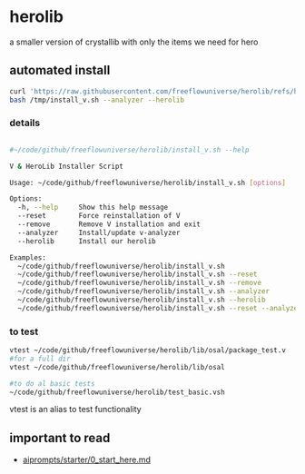 # herolib

a smaller version of crystallib with only the items we need for hero

## automated install

```bash
curl 'https://raw.githubusercontent.com/freeflowuniverse/herolib/refs/heads/main/install_v.sh' > /tmp/install_v.sh
bash /tmp/install_v.sh --analyzer --herolib 
```

### details

```bash

#~/code/github/freeflowuniverse/herolib/install_v.sh --help

V & HeroLib Installer Script

Usage: ~/code/github/freeflowuniverse/herolib/install_v.sh [options]

Options:
  -h, --help     Show this help message
  --reset        Force reinstallation of V
  --remove       Remove V installation and exit
  --analyzer     Install/update v-analyzer
  --herolib      Install our herolib

Examples:
  ~/code/github/freeflowuniverse/herolib/install_v.sh
  ~/code/github/freeflowuniverse/herolib/install_v.sh --reset
  ~/code/github/freeflowuniverse/herolib/install_v.sh --remove
  ~/code/github/freeflowuniverse/herolib/install_v.sh --analyzer
  ~/code/github/freeflowuniverse/herolib/install_v.sh --herolib
  ~/code/github/freeflowuniverse/herolib/install_v.sh --reset --analyzer # Fresh install of both

```

### to test

```bash
vtest ~/code/github/freeflowuniverse/herolib/lib/osal/package_test.v
#for a full dir
vtest ~/code/github/freeflowuniverse/herolib/lib/osal

#to do al basic tests
~/code/github/freeflowuniverse/herolib/test_basic.vsh

```
vtest is an alias to test functionality


## important to read

- [aiprompts/starter/0_start_here.md](aiprompts/starter/0_start_here.md)

